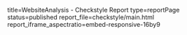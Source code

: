 title=WebsiteAnalysis - Checkstyle Report
type=reportPage
status=published
report_file=checkstyle/main.html
report_iframe_aspectratio=embed-responsive-16by9
~~~~~~


